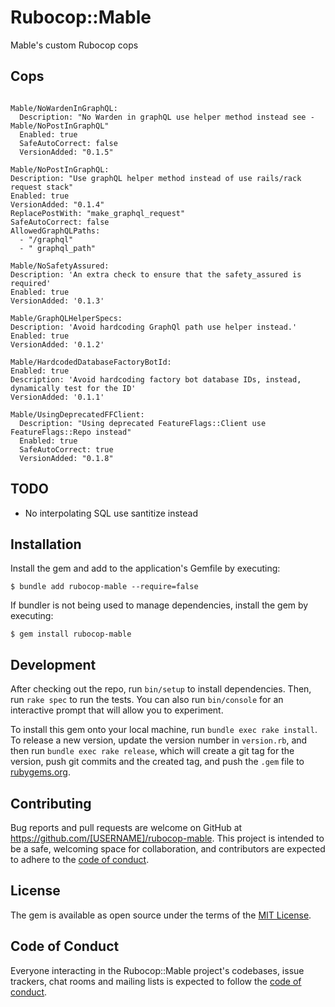 # Rubocop::Mable

Mable's custom Rubocop cops

## Cops

```

Mable/NoWardenInGraphQL:
  Description: "No Warden in graphQL use helper method instead see - Mable/NoPostInGraphQL"
  Enabled: true
  SafeAutoCorrect: false
  VersionAdded: "0.1.5"

Mable/NoPostInGraphQL:
Description: "Use graphQL helper method instead of use rails/rack request stack"
Enabled: true
VersionAdded: "0.1.4"
ReplacePostWith: "make_graphql_request"
SafeAutoCorrect: false
AllowedGraphQLPaths:
  - "/graphql"
  - " graphql_path"

Mable/NoSafetyAssured:
Description: 'An extra check to ensure that the safety_assured is required'
Enabled: true
VersionAdded: '0.1.3'

Mable/GraphQLHelperSpecs:
Description: 'Avoid hardcoding GraphQl path use helper instead.'
Enabled: true
VersionAdded: '0.1.2'

Mable/HardcodedDatabaseFactoryBotId:
Enabled: true
Description: 'Avoid hardcoding factory bot database IDs, instead, dynamically test for the ID'
VersionAdded: '0.1.1'

Mable/UsingDeprecatedFFClient:
  Description: "Using deprecated FeatureFlags::Client use FeatureFlags::Repo instead"
  Enabled: true
  SafeAutoCorrect: true
  VersionAdded: "0.1.8"
```

## TODO

- No interpolating SQL use santitize instead

## Installation

Install the gem and add to the application's Gemfile by executing:

    $ bundle add rubocop-mable --require=false

If bundler is not being used to manage dependencies, install the gem by executing:

    $ gem install rubocop-mable

## Development

After checking out the repo, run `bin/setup` to install dependencies. Then, run `rake spec` to run the tests. You can also run `bin/console` for an interactive prompt that will allow you to experiment.

To install this gem onto your local machine, run `bundle exec rake install`. To release a new version, update the version number in `version.rb`, and then run `bundle exec rake release`, which will create a git tag for the version, push git commits and the created tag, and push the `.gem` file to [rubygems.org](https://rubygems.org).

## Contributing

Bug reports and pull requests are welcome on GitHub at https://github.com/[USERNAME]/rubocop-mable. This project is intended to be a safe, welcoming space for collaboration, and contributors are expected to adhere to the [code of conduct](https://github.com/[USERNAME]/rubocop-mable/blob/master/CODE_OF_CONDUCT.md).

## License

The gem is available as open source under the terms of the [MIT License](https://opensource.org/licenses/MIT).

## Code of Conduct

Everyone interacting in the Rubocop::Mable project's codebases, issue trackers, chat rooms and mailing lists is expected to follow the [code of conduct](https://github.com/[USERNAME]/rubocop-mable/blob/master/CODE_OF_CONDUCT.md).
